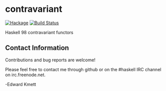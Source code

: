 contravariant
=============

[![Hackage](https://img.shields.io/hackage/v/contravariant.svg)](https://hackage.haskell.org/package/contravariant)
[![Build Status](https://secure.travis-ci.org/ekmett/contravariant.svg?branch=master)](http://travis-ci.org/ekmett/contravariant)

Haskell 98 contravariant functors

Contact Information
-------------------

Contributions and bug reports are welcome!

Please feel free to contact me through github or on the #haskell IRC channel on irc.freenode.net.

-Edward Kmett

